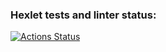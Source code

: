 ### Hexlet tests and linter status:
[![Actions Status](https://github.com/tatiana-lee/frontend-project-lvl2/workflows/hexlet-check/badge.svg)](https://github.com/tatiana-lee/frontend-project-lvl2/actions)